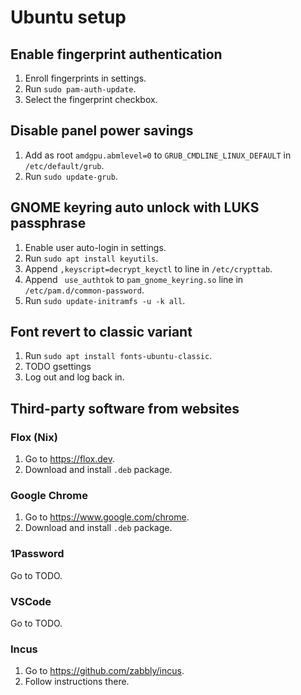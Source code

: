 # Ubuntu setup

## Enable fingerprint authentication

1. Enroll fingerprints in settings.
1. Run `sudo pam-auth-update`.
2. Select the fingerprint checkbox.

## Disable panel power savings

1. Add as root `amdgpu.abmlevel=0` to `GRUB_CMDLINE_LINUX_DEFAULT` in `/etc/default/grub`.
2. Run `sudo update-grub`.

## GNOME keyring auto unlock with LUKS passphrase

1. Enable user auto-login in settings.
1. Run `sudo apt install keyutils`.
1. Append `,keyscript=decrypt_keyctl` to line in `/etc/crypttab`.
1. Append ` use_authtok` to `pam_gnome_keyring.so` line in `/etc/pam.d/common-password`.
1. Run `sudo update-initramfs -u -k all`.

## Font revert to classic variant

1. Run `sudo apt install fonts-ubuntu-classic`.
2. TODO gsettings
3. Log out and log back in.

## Third-party software from websites

### Flox (Nix)

1. Go to https://flox.dev.
2. Download and install `.deb` package.

### Google Chrome

1. Go to https://www.google.com/chrome.
2. Download and install `.deb` package.

### 1Password

Go to TODO.

### VSCode

Go to TODO.

### Incus

1. Go to https://github.com/zabbly/incus.
2. Follow instructions there.
